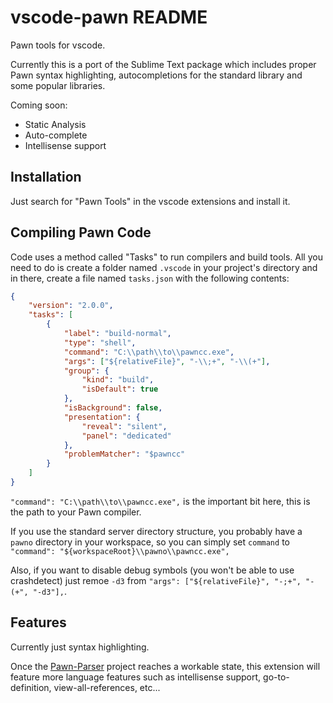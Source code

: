 # vscode-pawn README

Pawn tools for vscode.

Currently this is a port of the Sublime Text package which includes proper Pawn syntax highlighting, autocompletions for the standard library and some popular libraries.

Coming soon:

* Static Analysis
* Auto-complete
* Intellisense support

## Installation

Just search for "Pawn Tools" in the vscode extensions and install it.

## Compiling Pawn Code

Code uses a method called "Tasks" to run compilers and build tools. All you need to do is create a folder named `.vscode` in your project's directory and in there, create a file named `tasks.json` with the following contents:

```json
{
    "version": "2.0.0",
    "tasks": [
        {
            "label": "build-normal",
            "type": "shell",
            "command": "C:\\path\\to\\pawncc.exe",
            "args": ["${relativeFile}", "-\\;+", "-\\(+"],
            "group": {
                "kind": "build",
                "isDefault": true
            },
            "isBackground": false,
            "presentation": {
                "reveal": "silent",
                "panel": "dedicated"
            },
            "problemMatcher": "$pawncc"
        }
    ]
}
```

`"command": "C:\\path\\to\\pawncc.exe",` is the important bit here, this is the path to your Pawn compiler.

If you use the standard server directory structure, you probably have a `pawno` directory in your workspace, so you can simply set `command` to `"command": "${workspaceRoot}\\pawno\\pawncc.exe",`

Also, if you want to disable debug symbols (you won't be able to use crashdetect) just remoe `-d3` from `"args": ["${relativeFile}", "-;+", "-(+", "-d3"],`.

## Features

Currently just syntax highlighting.

Once the [Pawn-Parser](https://github.com/Southclaws/pawn-parser) project reaches a workable state, this extension will feature more language features such as intellisense support, go-to-definition, view-all-references, etc...
